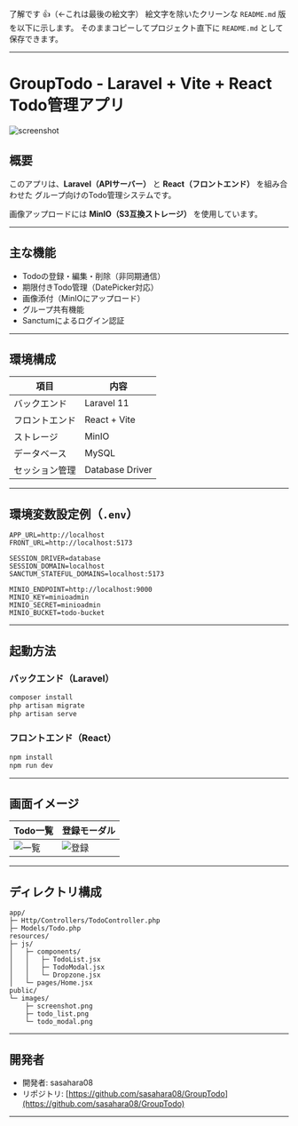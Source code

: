 了解です 👍（←これは最後の絵文字）
絵文字を除いたクリーンな `README.md` 版を以下に示します。
そのままコピーしてプロジェクト直下に `README.md` として保存できます。

---

# GroupTodo - Laravel + Vite + React Todo管理アプリ

![screenshot](public/images/screenshot.png)

## 概要

このアプリは、**Laravel（APIサーバー）** と **React（フロントエンド）** を組み合わせた
グループ向けのTodo管理システムです。

画像アップロードには **MinIO（S3互換ストレージ）** を使用しています。

---

## 主な機能

* Todoの登録・編集・削除（非同期通信）
* 期限付きTodo管理（DatePicker対応）
* 画像添付（MinIOにアップロード）
* グループ共有機能
* Sanctumによるログイン認証

---

## 環境構成

| 項目      | 内容              |
| ------- | --------------- |
| バックエンド  | Laravel 11      |
| フロントエンド | React + Vite    |
| ストレージ   | MinIO           |
| データベース  | MySQL           |
| セッション管理 | Database Driver |

---

## 環境変数設定例（`.env`）

```env
APP_URL=http://localhost
FRONT_URL=http://localhost:5173

SESSION_DRIVER=database
SESSION_DOMAIN=localhost
SANCTUM_STATEFUL_DOMAINS=localhost:5173

MINIO_ENDPOINT=http://localhost:9000
MINIO_KEY=minioadmin
MINIO_SECRET=minioadmin
MINIO_BUCKET=todo-bucket
```

---

## 起動方法

### バックエンド（Laravel）

```bash
composer install
php artisan migrate
php artisan serve
```

### フロントエンド（React）

```bash
npm install
npm run dev
```

---

## 画面イメージ

| Todo一覧                             | 登録モーダル                              |
| ---------------------------------- | ----------------------------------- |
| ![一覧](public/images/todo_list.png) | ![登録](public/images/todo_modal.png) |

---

## ディレクトリ構成

```
app/
├─ Http/Controllers/TodoController.php
├─ Models/Todo.php
resources/
├─ js/
│   ├─ components/
│   │   ├─ TodoList.jsx
│   │   ├─ TodoModal.jsx
│   │   └─ Dropzone.jsx
│   └─ pages/Home.jsx
public/
└─ images/
    ├─ screenshot.png
    ├─ todo_list.png
    └─ todo_modal.png
```

---

## 開発者

* 開発者: sasahara08
* リポジトリ: [https://github.com/sasahara08/GroupTodo](https://github.com/sasahara08/GroupTodo)

---
